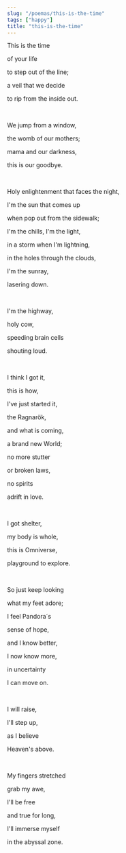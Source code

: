 ```yaml
---
slug: "/poemas/this-is-the-time"
tags: ["happy"]
title: "this-is-the-time"
---
```

This is the time

of your life

to step out of the line;

a veil that we decide

to rip from the inside out.

&nbsp;

We jump from a window,

the womb of our mothers;

mama and our darkness,

this is our goodbye.

&nbsp;

Holy enlightenment that faces the night,

I'm the sun that comes up

when pop out from the sidewalk;

I'm the chills, I'm the light,

in a storm when I'm lightning,

in the holes through the clouds,

I'm the sunray,

lasering down.

&nbsp;

I'm the highway,

holy cow,

speeding brain cells

shouting loud.

&nbsp;

I think I got it,

this is how,

I've just started it,

the Ragnarök,

and what is coming,

a brand new World;

no more stutter

or broken laws,

no spirits

adrift in love.

&nbsp;

I got shelter,

my body is whole,

this is Omniverse,

playground to explore.

&nbsp;

So just keep looking

what my feet adore;

I feel Pandora´s

sense of hope,

and I know better,

I now know more,

in uncertainty

I can move on.

&nbsp;

I will raise,

I'll step up, 

as I believe

Heaven's above.

&nbsp;

My fingers stretched

grab my awe,

I'll be free

and true for long,

I'll immerse myself

in the abyssal zone.